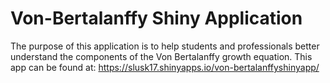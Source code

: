 # Von-Bertalanffy Shiny Application
The purpose of this application is to help students and professionals better understand the components of the Von Bertalanffy growth equation. This app can be found at: https://slusk17.shinyapps.io/von-bertalanffyshinyapp/
